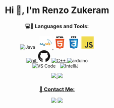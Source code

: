 <h1 align="center">Hi 👋, I'm Renzo Zukeram</h1>

<h3 align="center"><font size="3">💻🧰 Languages and Tools:</font></h3>
<p align="center" style="position: static;"> 
    <img alt="Java" height="50" width="50px" style="padding-right:10px;" src="https://cdn.jsdelivr.net/gh/devicons/devicon/icons/java/java-original.svg"/> 
    <a href="https://www.mysql.com/" target="_blank" rel="noreferrer"> <img src="https://raw.githubusercontent.com/devicons/devicon/master/icons/mysql/mysql-original-wordmark.svg" alt="mysql" width="40" height="40"/> </a> 
    <img src="https://raw.githubusercontent.com/devicons/devicon/master/icons/html5/html5-original-wordmark.svg" alt="html5" width="40" height="40"/> 
    <img src="https://raw.githubusercontent.com/devicons/devicon/master/icons/css3/css3-original-wordmark.svg" alt="css3" width="40" height="40"/>
    <a href="https://developer.mozilla.org/en-US/docs/Web/JavaScript" target="_blank" rel="noreferrer"> <img src="https://raw.githubusercontent.com/devicons/devicon/master/icons/javascript/javascript-original.svg" alt="javascript" width="40" height="40"/> </a> 
<br>
    <a href="https://git-scm.com/" target="_blank" rel="noreferrer"> <img src="https://www.vectorlogo.zone/logos/git-scm/git-scm-icon.svg" alt="git" width="40" height="40"/> </a> 
    <a href="https://github.com/renzozuk" target="_blank" rel="noreferrer"> <img src="https://raw.githubusercontent.com/devicons/devicon/1119b9f84c0290e0f0b38982099a2bd027a48bf1/icons/github/github-original.svg" alt="git" width="40" height="40"/></a>
     <a href="https://www.cplusplus.com" target="_blank" rel="noreferrer"> <img src="https://user-images.githubusercontent.com/42747200/46140125-da084900-c26d-11e8-8ea7-c45ae6306309.png" alt="C++" width="40" height="40"/> </a>
    <img src="https://cdn.icon-icons.com/icons2/2699/PNG/512/arduino_logo_icon_170518.png" alt="arduino" width="40" height="40"/>
<br>
    <img alt="VS Code" style="padding-right:10px;" src="https://img.shields.io/badge/Visual_Studio_Code-0078D4?style=for-the-badge&logo=visual%20studio%20code&logoColor=white"/>
    <img alt="IntelliJ" style="padding-right:10px;" src="https://img.shields.io/badge/IntelliJ_IDEA-000000.svg?style=for-the-badge&logo=intellij-idea&logoColor=white"/>
</p>    
 
<div align="center">
<a href="https://github.com/renzozuk">
<img height="180em" src="https://github-readme-stats.vercel.app/api/top-langs/?username=renzozuk&layout=compact&langs_count=7&theme=dracula"/>
<img height="180em" src="https://github-readme-stats.vercel.app/api?username=renzozuk&show_icons=true&theme=dracula&include_all_commits=true&count_private=true"/>
</div>

 <div align="center">
<h3>📩 Contact Me:</h3>
<a href = "mailto:contact.renzo.zukeram@gmail.com"><img src="https://img.shields.io/badge/Gmail-D14836?style=for-the-badge&logo=gmail&logoColor=white" target="_blank"></a>
<a href="https://br.linkedin.com/in/renzo-zukeram-348437231" target="_blank"><img src="https://img.shields.io/badge/-LinkedIn-%230077B5?style=for-the-badge&logo=linkedin&logoColor=white" target="_blank"></a>  
 </div>
</div>
